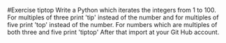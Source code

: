 #Exercise tiptop
Write a Python which iterates the integers from 1 to 100. For multiples of three print 'tip' instead of the number and for multiples of five print 'top' instead of the number. For numbers which are multiples of both three and five print 'tiptop' After that import at your Git Hub account.
